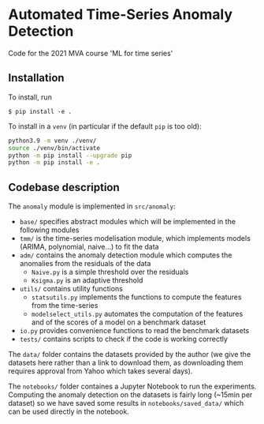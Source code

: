 # Automated Time-Series Anomaly Detection 

Code for the 2021 MVA course 'ML for time series'

## Installation

To install, run

```
$ pip install -e .
```

To install in a `venv` (in particular if the default `pip` is too old):

```bash
python3.9 -m venv ./venv/
source ./venv/bin/activate
python -m pip install --upgrade pip
python -m pip install -e .
```

## Codebase description

The `anomaly` module is implemented in `src/anomaly`:

- `base/` specifies abstract modules which will be implemented in the following modules
- `tmm/` is the time-series modelisation module, which implements models (ARIMA, polynomial, naive...) to fit the data
- `adm/` contains the anomaly detection module which computes the anomalies from the residuals of the data 
    - `Naive.py` is a simple threshold over the residuals
    - `Ksigma.py` is an adaptive threshold
- `utils/` contains utility functions
    - `statsutils.py` implements the functions to compute the features from the time-series
    - `modelselect_utils.py` automates the computation of the features and of the scores of a model on a benchmark dataset
- `io.py` provides convenience functions to read the benchmark datasets
- `tests/` contains scripts to check if the code is working correctly

The `data/` folder contains the datasets provided by the author (we give the datasets here rather than a link to download them, as downloading them requires approval from Yahoo which takes several days).


The `notebooks/` folder containes a Jupyter Notebook to run the experiments. Computing the anomaly detection on the datasets is fairly long (~15min per dataset) so we have saved some results in `notebooks/saved_data/` which can be used directly in the notebook.
